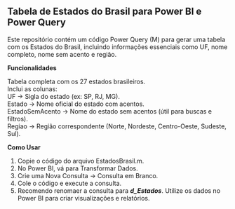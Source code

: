 ## Tabela de Estados do Brasil para Power BI e Power Query

Este repositório contém um código Power Query (M) para gerar uma tabela com os Estados do Brasil, incluindo informações essenciais como UF, nome completo, nome sem acento e região.

**Funcionalidades**<br>

Tabela completa com os 27 estados brasileiros.<br>
Inclui as colunas:<br>
UF → Sigla do estado (ex: SP, RJ, MG).<br>
Estado → Nome oficial do estado com acentos.<br>
EstadoSemAcento → Nome do estado sem acentos (útil para buscas e filtros).<br>
Regiao → Região correspondente (Norte, Nordeste, Centro-Oeste, Sudeste, Sul).<br>

**Como Usar**<br>
1. Copie o código do arquivo EstadosBrasil.m.<br>
2. No Power BI, vá para Transformar Dados.<br>
3. Crie uma Nova Consulta → Consulta em Branco.<br>
4. Cole o código e execute a consulta.<br>
5. Recomendo renomaer a consulta para ***d_Estados***. Utilize os dados no Power BI para criar visualizações e relatórios.
